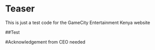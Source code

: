# Teaser
 This is just a test code for the GameCity Entertainment Kenya website


##Test

#Acknowledgement from CEO needed
